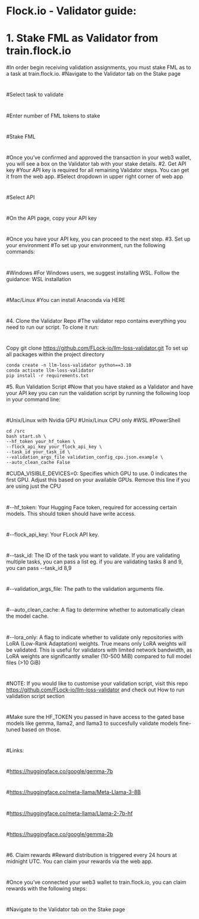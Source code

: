 # Flock.io - Validator guide:
# 1. Stake FML as Validator from train.flock.io
#In order begin receiving validation assignments, you must stake FML as to a task at train.flock.io.
#Navigate to the Validator tab on the Stake page
#
#Select task to validate
#
#Enter number of FML tokens to stake
#
#Stake FML
#
#Once you’ve confirmed and approved the transaction in your web3 wallet, you will see a box on the Validator tab with your stake details.
#2. Get API key
#Your API key is required for all remaining Validator steps. You can get it from the web app.
#Select dropdown in upper right corner of web app
#
#Select API
#
#On the API page, copy your API key
#
#Once you have your API key, you can proceed to the next step.
#3. Set up your environment
#To set up your environment, run the following commands:
#
#Windows
#For Windows users, we suggest installing WSL. Follow the guidance: WSL installation
#
#Mac/Linux
#You can install Anaconda via HERE
#
#4. Clone the Validator Repo
#The validator repo contains everything you need to run our script. To clone it run:
#
Copy
git clone https://github.com/FLock-io/llm-loss-validator.git
To set up all packages within the project directory

```
conda create -n llm-loss-validator python==3.10
conda activate llm-loss-validator
pip install -r requirements.txt
```
#5. Run Validation Script
#Now that you have staked as a Validator and have your API key you can run the validation script by running the following loop in your command line:
#
#Unix/Linux with Nvidia GPU
#Unix/Linux CPU only
#WSL
#PowerShell
```
cd /src
bash start.sh \
--hf_token your_hf_token \
--flock_api_key your_flock_api_key \
--task_id your_task_id \
--validation_args_file validation_config_cpu.json.example \
--auto_clean_cache False
```
#CUDA_VISIBLE_DEVICES=0: Specifies which GPU to use. 0 indicates the first GPU. Adjust this based on your available GPUs. Remove this line if you are using just the CPU
#
#--hf_token: Your Hugging Face token, required for accessing certain models. This should token should have write access.
#
#--flock_api_key: Your FLock API key.
#
#--task_id: The ID of the task you want to validate. If you are validating multiple tasks, you can pass a list eg. if you are validating tasks 8 and 9, you can pass --task_id 8,9
#
#--validation_args_file: The path to the validation arguments file.
#
#--auto_clean_cache: A flag to determine whether to automatically clean the model cache.
#
#--lora_only: A flag to indicate whether to validate only repositories with LoRA (Low-Rank Adaptation) weights. True means only LoRA weights will be validated. This is useful for validators with limited network bandwidth, as LoRA weights are significantly smaller (10-500 MiB) compared to full model files (>10 GiB)
#
#NOTE: If you would like to customise your validation script, visit this repo https://github.com/FLock-io/llm-loss-validator and check out How to run validation script section
#
#Make sure the HF_TOKEN you passed in have access to the gated base models like gemma, llama2, and llama3 to succesfully validate models fine-tuned based on those.
#
#Links:
#
#https://huggingface.co/google/gemma-7b
#
#https://huggingface.co/meta-llama/Meta-Llama-3-8B
#
#https://huggingface.co/meta-llama/Llama-2-7b-hf
#
#https://huggingface.co/google/gemma-2b
#
#6. Claim rewards
#Reward distribution is triggered every 24 hours at midnight UTC. You can claim your rewards via the web app.
#
#Once you’ve connected your web3 wallet to train.flock.io, you can claim rewards with the following steps:
#
#Navigate to the Validator tab on the Stake page
